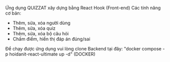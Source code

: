 Ứng dụng QUIZZAT xây dựng bằng React Hook (Front-end)
Các tính năng cơ bản:
+ Thêm, sửa, xóa người dùng
+ Thêm, sửa, xóa quiz
+ Thêm, sửa, xóa bộ câu hỏi
+ Chấm điểm, hiển thị đáp án đúng/sai

Để chạy được ứng dụng vui lòng clone Backend tại đây: "docker compose -p hoidanit-react-ultimate up -d" (DOCKER)
